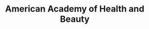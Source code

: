 ---
title: "American Academy of Health and Beauty"
url: /manchester/american-academy-of-health-and-beauty/
shop: beauty
---